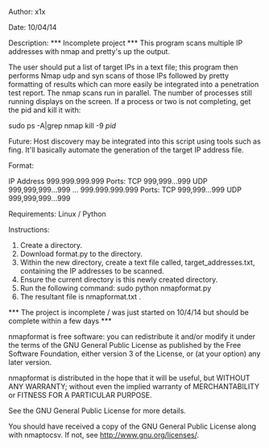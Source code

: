 Author: x1x

Date: 10/04/14

Description: *** Incomplete project *** This program scans multiple IP addresses with nmap and pretty's up the output.

The user should put a list of target IPs in a text file;  this program then performs Nmap udp and syn scans of those IPs followed by pretty formatting of results which can more easily be integrated into a penetration test report.   The nmap scans run in parallel. The number of processes still running displays on the screen.  If a process or two is not completing, get the pid and kill it with:

sudo ps -A|grep nmap
kill -9 *pid*

Future:  Host discovery may be integrated into this script using tools such as fing.  It'll basically automate the generation of the target IP address file.

Format:

IP Address
999.999.999.999      Ports:  TCP 999,999...999 UDP 999,999,999...999
...
999.999.999.999      Ports:  TCP 999,999...999 UDP 999,999,999...999

Requirements:  Linux / Python

Instructions:  

1. Create a directory.
2. Download format.py to the directory.
3. Within the new directory, create a text file called, target_addresses.txt, containing the IP addresses to be scanned.
4. Ensure the current directory is this newly created directory.
5. Run the following command:  sudo python nmapformat.py
7. The resultant file is nmapformat.txt .

*** The project is incomplete / was just started on 10/4/14 but should be complete within a few days ***

nmapformat is free software: you can redistribute it and/or modify it under the terms of the GNU General Public License as published by the Free Software Foundation, either version 3 of the License, or (at your option) any later version.

nmapformat is distributed in the hope that it will be useful, but WITHOUT ANY WARRANTY; without even the implied warranty of MERCHANTABILITY or FITNESS FOR A PARTICULAR PURPOSE.

See the GNU General Public License for more details.

You should have received a copy of the GNU General Public License along with nmaptocsv. If not, see http://www.gnu.org/licenses/.
